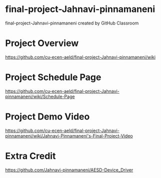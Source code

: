# final-project-Jahnavi-pinnamaneni
final-project-Jahnavi-pinnamaneni created by GitHub Classroom

# Project Overview
https://github.com/cu-ecen-aeld/final-project-Jahnavi-pinnamaneni/wiki

# Project Schedule Page
https://github.com/cu-ecen-aeld/final-project-Jahnavi-pinnamaneni/wiki/Schedule-Page

# Project Demo Video
https://github.com/cu-ecen-aeld/final-project-Jahnavi-pinnamaneni/wiki/Jahnavi-Pinnamaneni's-Final-Project-Video

# Extra Credit
https://github.com/Jahnavi-pinnamaneni/AESD-Device_Driver
